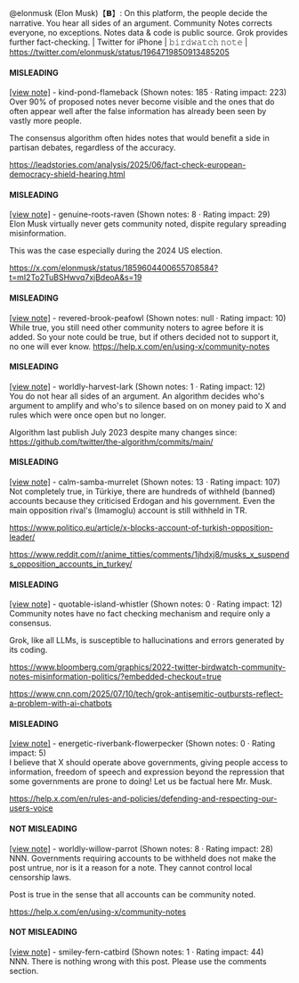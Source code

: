 @elonmusk (Elon Musk)【𝗕】: On this platform, the people decide the narrative. You hear all sides of an argument. Community Notes corrects everyone, no exceptions. Notes data & code is public source. Grok provides further fact-checking. | Twitter for iPhone | 𝚋𝚒𝚛𝚍𝚠𝚊𝚝𝚌𝚑 𝚗𝚘𝚝𝚎 | https://twitter.com/elonmusk/status/1964719850913485205

#### MISLEADING

[[view note]](https://x.com/i/birdwatch/n/1964976371538497802) - kind-pond-flameback (Shown notes: 185 · Rating impact: 223)\
Over 90% of proposed notes never become visible and the ones that do often appear well after the false information has already been seen by vastly more people.

The consensus algorithm often hides notes that would benefit a side in partisan debates, regardless of the accuracy.

https://leadstories.com/analysis/2025/06/fact-check-european-democracy-shield-hearing.html

#### MISLEADING

[[view note]](https://x.com/i/birdwatch/n/1964968124538839189) - genuine-roots-raven (Shown notes: 8 · Rating impact: 29)\
Elon Musk virtually never gets community noted, dispite regulary spreading misinformation.

This was the case especially during the 2024 US election.


https://x.com/elonmusk/status/1859604400655708584?t=mI2To2TuBSHwvq7xjBdeoA&s=19

#### MISLEADING

[[view note]](https://x.com/i/birdwatch/n/1964943656013447474) - revered-brook-peafowl (Shown notes: null · Rating impact: 10)\
While true, you still need other community noters to agree before it is added. So your note could be true, but if others decided not to support it, no one will ever know. 
https://help.x.com/en/using-x/community-notes

#### MISLEADING

[[view note]](https://x.com/i/birdwatch/n/1964834160528577011) - worldly-harvest-lark (Shown notes: 1 · Rating impact: 12)\
You do not hear all sides of an argument. An algorithm decides who's argument to amplify and who's to silence based on on money paid to X and rules which were once open but no longer.

Algorithm last publish July 2023 despite many changes since: https://github.com/twitter/the-algorithm/commits/main/

#### MISLEADING

[[view note]](https://x.com/i/birdwatch/n/1964811380374098111) - calm-samba-murrelet (Shown notes: 13 · Rating impact: 107)\
Not completely true, in Türkiye, there are hundreds of withheld (banned) accounts because they criticised Erdogan and his government. Even the main opposition rival's (Imamoglu) account is still withheld in TR. 

https://www.politico.eu/article/x-blocks-account-of-turkish-opposition-leader/

https://www.reddit.com/r/anime_titties/comments/1jhdxj8/musks_x_suspends_opposition_accounts_in_turkey/

#### MISLEADING

[[view note]](https://x.com/i/birdwatch/n/1964803542021025986) - quotable-island-whistler (Shown notes: 0 · Rating impact: 12)\
Community notes have no fact checking mechanism and require only a consensus. 

Grok, like all LLMs, is susceptible to hallucinations and errors generated by its coding. 

https://www.bloomberg.com/graphics/2022-twitter-birdwatch-community-notes-misinformation-politics/?embedded-checkout=true

https://www.cnn.com/2025/07/10/tech/grok-antisemitic-outbursts-reflect-a-problem-with-ai-chatbots

#### MISLEADING

[[view note]](https://x.com/i/birdwatch/n/1964833355033162159) - energetic-riverbank-flowerpecker (Shown notes: 0 · Rating impact: 5)\
I believe that X should operate above governments, giving people access to information, freedom of speech and expression beyond the repression that some governments are prone to doing! Let us be factual here Mr. Musk.

https://help.x.com/en/rules-and-policies/defending-and-respecting-our-users-voice

#### NOT MISLEADING

[[view note]](https://x.com/i/birdwatch/n/1964816573325300103) - worldly-willow-parrot (Shown notes: 8 · Rating impact: 28)\
NNN. Governments requiring accounts to be withheld does not make the post untrue, nor is it a reason for a note. They cannot control local censorship laws.

Post is true in the sense that all accounts can be community noted.

https://help.x.com/en/using-x/community-notes

#### NOT MISLEADING

[[view note]](https://x.com/i/birdwatch/n/1964806338539847775) - smiley-fern-catbird (Shown notes: 1 · Rating impact: 44)\
NNN.  There is nothing wrong with this post.  Please use the comments section.
